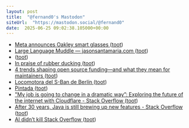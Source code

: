 ```yaml
---
layout: post
title:  "@fernand0's Mastodon"
siteUrl:  "https://mastodon.social/@fernand0"
date:  2025-06-25 09:02:38.105000+00:00
---
```

*  [Meta announces Oakley smart glasses ](https://www.theverge.com/news/690133/meta-oakley-hstn-ai-glasses-price-dat) ([toot](https://mastodon.social/@fernand0/114743191672720821))
*  [Large Language Muddle — jasonsantamaria.com ](https://jasonsantamaria.com/blog/large-language-muddl) ([toot](https://mastodon.social/@fernand0/114743119063479884))
*  [ ](https://mastodon.social/@rb3n) ([toot](https://mastodon.social/@fernand0/114742330026225236))
*  [In praise of rubber ducking ](https://reprog.wordpress.com/2025/06/03/in-praise-of-rubber-ducking) ([toot](https://mastodon.social/@fernand0/114741393902830476))
*  [4 trends shaping open source funding—and what they mean for maintainers ](https://github.blog/open-source/maintainers/4-trends-shaping-open-source-funding-and-what-they-mean-for-maintainers) ([toot](https://mastodon.social/@fernand0/114739415233983956))
*  [Locomotora del S-Ban de Berlín ](https://www.flickr.com/photos/fernand0/54597265207) ([toot](https://mastodon.social/@fernand0/114739367790395758))
*  [Pintada ](https://avecesunafoto.wordpress.com/2025/06/24/pintada-3) ([toot](https://mastodon.social/@fernand0/114739349756588402))
*  ["My job is going to change in a dramatic way”: Exploring the future of the internet with Cloudflare - Stack Overflow ](https://stackoverflow.blog/2025/06/19/my-job-is-going-to-change-in-a-dramatic-way-exploring-the-future-of-the-internet-with-cloudflare) ([toot](https://mastodon.social/@fernand0/114739199276801373))
*  [After 30 years, Java is still brewing up new features - Stack Overflow ](https://stackoverflow.blog/2025/06/17/after-30-years-java-is-still-brewing-up-new-features) ([toot](https://mastodon.social/@fernand0/114739016329719141))
*  [AI didn’t kill Stack Overflow ](https://www.infoworld.com/article/3993482/ai-didnt-kill-stack-overflow.htm) ([toot](https://mastodon.social/@fernand0/114738757361093936))
